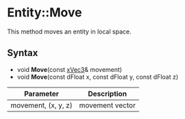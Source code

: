 # Entity::Move

This method moves an entity in local space.

## Syntax

- void **Move**(const [xVec3](xVec3.md)& movement)
- void **Move**(const dFloat x, const dFloat y, const dFloat z)

| Parameter | Description |
| --- | --- |
| movement, (x, y, z) | movement vector |
